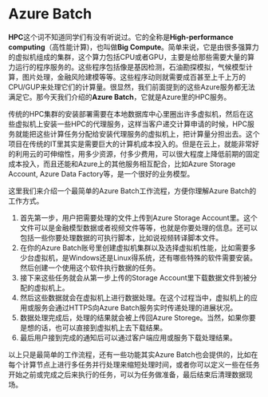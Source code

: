 # Azure Batch
**HPC**这个词不知道同学们有没有听说过。它的全称是**High-performance computing**（高性能计算)，也叫做**Big Compute**。简单来说，它是由很多强算力的虚拟机组成的集群，这个算力包括CPU或者GPU，主要是给那些需要大量的算力运行的程序服务的。这些程序包括像是基因检测，石油勘探模拟，气候模型计算，图片处理，金融风险建模等等。这些程序动则就需要成百甚至上千上万的CPU/GUP来处理它们的计算量。很显然，我们前面提到的这些Azure服务都无法满足它。那今天我们介绍的**Azure Batch**，它就是Azure里的HPC服务。</br>

传统的HPC集群的安装部署需要在本地数据库中心里圈出许多虚拟机，然后在这些虚拟机上安装一些HPC的代理服务，这样当客户递交计算申请的时候，HPC服务就能把这些计算任务分配给安装代理服务的虚拟机上，把计算量分担出去。这个项目在传统的IT里其实是需要巨大的计算机成本投入的。但是在云上，就能非常好的利用云的可伸缩性，用多少资源，付多少费用，可以很大程度上降低前期的固定成本投入，而且还能和Azure上的其他服务相互配合，比如Azure Storage Account, Azure Data Factory等，是一个很好的业务模型。</br>

这里我们来介绍一个最简单的Azure Batch工作流程，方便你理解Azure Batch的工作方式。
1. 首先第一步，用户把需要处理的文件上传到Azure Storage Account里。这个文件可以是金融模型数据或者视频文件等等，也就是你要处理的信息。还可以包括一些你要处理数据的可执行脚本，比如说视频转译脚本文件。
2. 在你的Azure Batch账号里创建虚拟机集群以及选择虚拟机性能，比如需要多少台虚拟机，是Windows还是Linux得系统，还有哪些特殊的软件需要安装。然后创建一个使用这个软件执行数据的任务。
3. 接下来这些任务就会从第一步上传的Storage Account里下载数据文件到被分配的虚拟机上。
4. 然后这些数据就会在虚拟机上进行数据处理。在这个过程当中，虚拟机上的应用或服务会通过HTTPS向Azure Batch服务实时传递处理的进展状况。
5. 数据处理完成后，处理的结果就会被上传回Azure Storege。当然，如果你要是想的话，也可以直接到虚拟机上去下载结果。
6. 最后用户接到完成的通知后可以通过客户端应用或服务下载处理结果。

以上只是最简单的工作流程，还有一些功能其实Azure Batch也会提供的，比如在每个计算节点上进行多任务并行处理来缩短处理时间，或者你可以定义一些在任务开始之前或完成之后来执行的任务，可以为任务做准备，最后结束后清理数据现场。